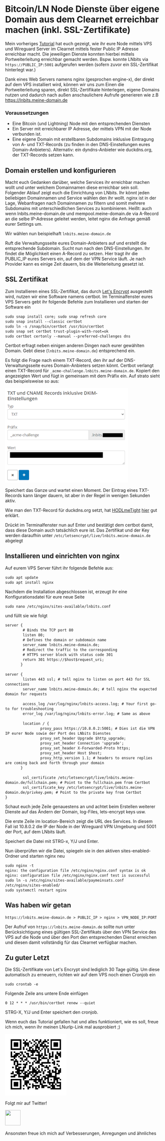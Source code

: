 # Bitcoin/LN Node Dienste über eigene Domain aus dem Clearnet erreichbar machen (inkl. SSL-Zertifikate)

Mein vorheriges [Tutorial](https://github.com/Surenic/oracle-vps-wireguard-server-LN) hat euch gezeigt, wie ihr eure Node mittels VPS und Wireguard Server im Clearnet mittels fester Public IP Adresse erreichbar macht. Die jeweiligen Dienste konnten hierbei mittels Portweiterleitung erreichbar gemacht werden. Bspw. konnte LNbits via `https://PUBLIC_IP:5001` aufgerufen werden (sofern zuvor ein SSL-Zertifikat hinterlegt war.)

Dank eines Web Servers namens nginx (gesprochen engine-x), der direkt auf dem VPS installiert wird, können wir uns zum Einen die Portweiterleitung sparen, direkt SSL-Zertifikate hinterlegen, eigene Domains nutzen und dadurch nach außen anschaulichere Aufrufe generieren wie z.B https://lnbits.meine-domain.de

### Voraussetzungen

- Eine Bitcoin (und Lightning) Node mit den entsprechenden Diensten
- Ein Server mit erreichbarer IP Adresse, der mittels VPN mit der Node verbunden ist.
- Eine eigene Domain mit erstellbaren Subdomains inklusive Eintragung von A- und TXT-Records (zu finden in den DNS-Einstellungen eures Domain-Anbieters). Alternativ: ein dyndns-Anbieter wie duckdns.org, der TXT-Records setzen kann.

## Domain erstellen und konfigurieren

Macht euch Gedanken darüber, welche Services ihr erreichbar machen wollt und unter welchem Domainnamen diese erreichbar sein soll. Folgender Ablauf zeigt euch die Einrichtung von LNbits. Ihr könnt jeden beliebigen Domainnamen und Service wählen den ihr wollt. nginx ist in der Lage, Webanfragen nach Domainnamen zu filtern und somit mehrere Subdomains mit unterschiedlichen Services zu kombinieren. Heißt: auch wenn lnbits.meine-domain.de und mempool.meine-domain.de via A-Record an die selbe IP-Adresse geleitet werden, leitet nginx die Anfrage gemäß eurer Settings um.

Wir wählen nun beispielhaft `lnbits.meine-domain.de`

Ruft die Verwaltungsseite eures Domain-Anbieters auf und erstellt die entsprechende Subdomain. Sucht nun nach den DNS-Einstellungen. Ihr findet die Möglichkeit einen A-Record zu setzen. Hier tragt ihr die PUBLIC_IP eures Servers ein, auf dem der VPN Service läuft. Je nach Provider kann es einige Zeit dauern, bis die Weiterleitung gesetzt ist. 

## SSL Zertifikat

Zum Installieren eines SSL-Zertifikat, das durch [Let's Encrypt](https://letsencrypt.org/) ausgestellt wird, nutzen wir eine Software namens certbot. Im Terminalfenster eures VPS Servers gebt ihr folgende Befehle zum Installieren und starten der Software ein

```
sudo snap install core; sudo snap refresh core
sudo snap install --classic certbot
sudo ln -s /snap/bin/certbot /usr/bin/certbot
sudo snap set certbot trust-plugin-with-root=ok
sudo certbot certonly --manual --preferred-challenges dns
```

Certbot erfragt neben einigen anderen Dingen nach eurer gewählten Domain. Gebt diese (`lnbits.meine-domain.de`) entsprechend ein.

Es folgt die Frage nach einem TXT-Record, den ihr auf der DNS-Verwaltungsseite eures Domain-Anbieters setzen könnt. Certbot verlangt einen TXT-Record für `_acme-challenge.lnbits.meine-domain.de`. Kopiert den angezeigten Wert und fügt in gemeinsam mit dem Präfix ein. Auf strato sieht das beispielsweise so aus:

<img src=https://raw.githubusercontent.com/Surenic/reverse-proxy-node-services/main/TXT_Record.png width="400">

Speichert das Ganze und wartet einen Moment. Der Eintrag eines TXT-Records kann länger dauern, ist aber in der Regel in wenigen Sekunden aktiv.

Wie man den TXT-Record für duckdns.org setzt, hat [HODLmeTight](https://github.com/TrezorHannes) [hier](https://github.com/TrezorHannes/vps-lnbits-wg#vps-ssl-certificate) gut erklärt.

Drückt im Terminalfenster nun auf Enter und bestätigt dem certbot damit, dass diese Domain auch tatsächlich eure ist. Das Zertifikat und der Key werden daraufhin unter `/etc/letsencrypt/live/lnbits.meine-domain.de` abgelegt

## Installieren und einrichten von nginx

Auf eurem VPS Server führt ihr folgende Befehle aus:

```
sudo apt update
sudo apt install nginx
```

Nachdem die Installation abgeschlossen ist, erzeugt ihr eine Konfigurationsdatei für eure neue Seite

```
sudo nano /etc/nginx/sites-available/lnbits.conf
```

und füllt sie wie folgt

```
server {
        # Binds the TCP port 80
        listen 80;
        # Defines the domain or subdomain name
        server_name lnbits.meine-domain.de;
        # Redirect the traffic to the corresponding 
        # HTTPS server block with status code 301
        return 301 https://$host$request_uri;
       }

server {
        listen 443 ssl; # tell nginx to listen on port 443 for SSL connections
        server_name lnbits.meine-domain.de; # tell nginx the expected domain for requests

        access_log /var/log/nginx/lnbits-access.log; # Your first go-to for troubleshooting
        error_log /var/log/nginx/lnbits-error.log; # Same as above

        location / {
                proxy_pass https://10.8.0.2:5001; # Dies ist die VPN IP eurer Node sowie der Port des LNbits Dienstes
                proxy_set_header Upgrade $http_upgrade;
                proxy_set_header Connection 'upgrade';
                proxy_set_header X-Forwarded-Proto https;
                proxy_set_header Host $host;
                proxy_http_version 1.1; # headers to ensure replies are coming back and forth through your domain
       }

        ssl_certificate /etc/letsencrypt/live/lnbits.meine-domain.de/fullchain.pem; # Point to the fullchain.pem from Certbot 
        ssl_certificate_key /etc/letsencrypt/live/lnbits.meine-domain.de/privkey.pem; # Point to the private key from Certbot
}
```

Schaut euch jede Zeile genauestens an und achtet beim Erstellen weiterer Dienste auf das Ändern der Domain, log-Files, lets-encrypt keys usw.

Die erste Zeile im location-Bereich zeigt die URL des Services. In diesem Fall ist 10.8.0.2 die IP der Node in der Wireguard VPN Umgebung und 5001 der Port, auf dem LNbits läuft.

Speichert die Datei mit STRG-x, Y/J und Enter.

Nun überprüfen wir die Datei, spiegeln sie in den aktiven sites-enabled-Ordner und starten nginx neu

```
sudo nginx -t
nginx: the configuration file /etc/nginx/nginx.conf syntax is ok
nginx: configuration file /etc/nginx/nginx.conf test is successful
sudo ln -s /etc/nginx/sites-available/paymeinsats.conf /etc/nginx/sites-enabled/
sudo systemctl restart nginx
```

## Was haben wir getan

`https://lnbits.meine-domain.de > PUBLIC_IP > nginx > VPN_NODE_IP:PORT`

Der Aufruf von `https://lnbits.meine-domain.de` sollte nun unter Berücksichtigung eines gültigen SSL-Zertifikats über den VPN Service des VPS auf die Node und über den Port den entsprechenden Dienst erreichen und diesen damit vollständig für das Clearnet verfügbar machen.

## Zu guter Letzt

Die SSL-Zertifikate von Let's Encrypt sind lediglich 30 Tage gültig. Um diese automatisch zu erneuern, richten wir auf dem VPS noch einen Cronjob ein

```
sudo crontab -e
```

Folgende Zeile ans untere Ende einfügen

```
0 12 * * * /usr/bin/certbot renew --quiet
```

STRG-X, Y/J und Enter speichert den cronjob.



Wenn euch das Tutorial gefallen hat und alles funktioniert, wie es soll, freue ich mich, wenn ihr meinen LNurlp-Link mal ausprobiert ;)

[<img src=https://raw.githubusercontent.com/Surenic/oracle-vps-wireguard-server-LN/main/QR.png width="200" height="200">](https://lnbits.surenic.net/lnurlp/2)

Folgt mir auf Twitter!

[<img src=https://upload.wikimedia.org/wikipedia/commons/4/4f/Twitter-logo.svg width="50" height="50">](https://twitter.com/surenic)

Ansonsten freue ich mich auf Verbesserungen, Anregungen und ähnliches
